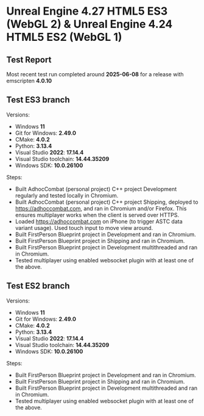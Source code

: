 # Unreal Engine 4.27 HTML5 ES3 (WebGL 2) & Unreal Engine 4.24 HTML5 ES2 (WebGL 1)

## Test Report

Most recent test run completed around **2025-06-08** for a release with emscripten **4.0.10**

## Test ES3 branch

Versions:
- Windows **11**
- Git for Windows: **2.49.0**
- CMake: **4.0.2**
- Python: **3.13.4**
- Visual Studio **2022**: **17.14.4**
- Visual Studio toolchain: **14.44.35209**
- Windows SDK: **10.0.26100**

Steps:
- Built AdhocCombat (personal project) C++ project Development regularly and tested locally in Chromium.
- Built AdhocCombat (personal project) C++ project Shipping, deployed to https://adhoccombat.com, and ran in Chromium and/or Firefox. This ensures multiplayer works when the client is served over HTTPS.
- Loaded https://adhoccombat.com on iPhone (to trigger ASTC data variant usage). Used touch input to move view around. 
- Built FirstPerson Blueprint project in Development and ran in Chromium.
- Built FirstPerson Blueprint project in Shipping and ran in Chromium.
- Built FirstPerson Blueprint project in Development multithreaded and ran in Chromium.
- Tested multiplayer using enabled websocket plugin with at least one of the above.

## Test ES2 branch
Versions:
- Windows **11**
- Git for Windows: **2.49.0**
- CMake: **4.0.2**
- Python: **3.13.4**
- Visual Studio **2022**: **17.14.4**
- Visual Studio toolchain: **14.44.35209**
- Windows SDK: **10.0.26100**

Steps:
- Built FirstPerson Blueprint project in Development and ran in Chromium.
- Built FirstPerson Blueprint project in Shipping and ran in Chromium.
- Built FirstPerson Blueprint project in Development multithreaded and ran in Chromium.
- Tested multiplayer using enabled websocket plugin with at least one of the above.
